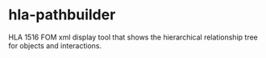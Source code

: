 # hla-pathbuilder
HLA 1516 FOM xml display tool that shows the hierarchical relationship tree for objects and interactions.
